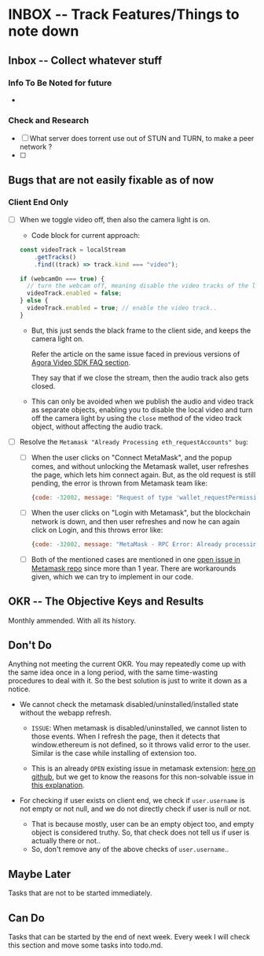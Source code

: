 # INBOX -- Track Features/Things to note down

## Inbox -- Collect whatever stuff

### Info To Be Noted for future

- 

### Check and Research

- [ ] What server does torrent use out of STUN and TURN, to make a peer network ?
- [ ] 

## Bugs that are not easily fixable as of now

### Client End Only

- [ ] When we toggle video off, then also the camera light is on.

    * Code block for current approach:
    ```js
    const videoTrack = localStream
        .getTracks()
        .find((track) => track.kind === "video");

    if (webcamOn === true) {
      // turn the webcam off, meaning disable the video tracks of the local stream
      videoTrack.enabled = false;
    } else {
      videoTrack.enabled = true; // enable the video track..
    }
    ```

    * But, this just sends the black frame to the client side, and keeps the camera light on.
        
        Refer the article on the same issue faced in previous versions of [Agora Video SDK FAQ section](https://docs.agora.io/en/All/faq/web_camera_light).

        They say that if we close the stream, then the audio track also gets closed. 
    * This can only be avoided when we publish the audio and video track as separate objects, enabling you to disable the local video and turn off the camera light by using the `close` method of the video track object, without affecting the audio track.

- [ ] Resolve the `Metamask "Already Processing eth_requestAccounts" bug`:
  - [ ] When the user clicks on "Connect MetaMask", and the popup comes, and without unlocking the Metamask wallet, user refreshes the page, which lets him connect again.
    But, as the old request is still pending, the error is thrown from Metamask team like: 
    ```js
    {code: -32002, message: "Request of type 'wallet_requestPermissions' alread…ng for origin http://localhost:3000. Please wait."}
    ```
  - [ ] When the user clicks on "Login with Metamask", but the blockchain network is down, and then user refreshes and now he can again click on Login, and this throws error like:
    ```js
    {code: -32002, message: "MetaMask - RPC Error: Already processing eth_requestAccounts. Please wait."}
    ```
  - [ ] Both of the mentioned cases are mentioned in one [open issue in Metamask repo](https://github.com/MetaMask/metamask-extension/issues/10085) since more than 1 year.
    There are workarounds given, which we can try to implement in our code.

## OKR -- The Objective Keys and Results

Monthly ammended. With all its history.

## Don't Do

Anything not meeting the current OKR. You may repeatedly come up with the same idea once in a long period, with the same time-wasting procedures to deal with it. So the best solution is just to write it down as a notice.

- We cannot check the metamask disabled/uninstalled/installed state without the webapp refresh.

    - `ISSUE`: When metamask is disabled/uninstalled, we cannot listen to those events. When I refresh the page, then it detects that window.ethereum is not defined, so it throws valid error to the user. Similar is the case while installing of extension too.

    - This is an already `OPEN` existing issue in metamask extension: [here on github](https://github.com/MetaMask/metamask-extension/issues/5936), but we get to know the reasons for this non-solvable issue in [this explanation](https://github.com/MetaMask/metamask-extension/issues/5936#issuecomment-755741448).

- For checking if user exists on client end, we check if `user.username` is not empty or not null, and we do not directly check if user is null or not.
    
    - That is because mostly, user can be an empty object too, and empty object is considered truthy. So, that check does not tell us if user is actually there or not..
    - So, don't remove any of the above checks of `user.username`..

## Maybe Later

Tasks that are not to be started immediately.

## Can Do

Tasks that can be started by the end of next week. Every week I will check this section and move some tasks into todo.md.
